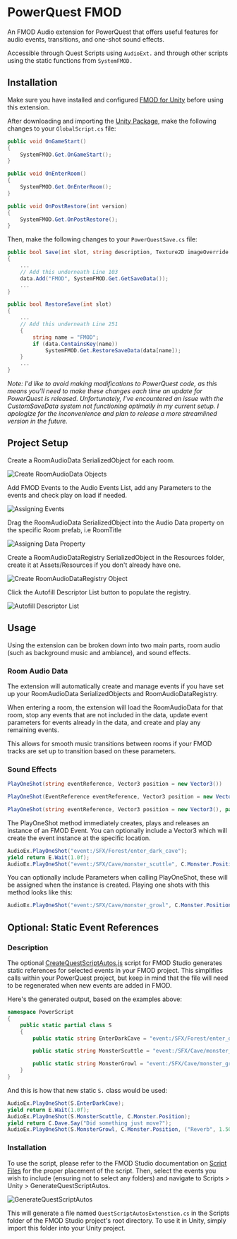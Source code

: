 
# PowerQuest FMOD

An FMOD Audio extension for PowerQuest that offers useful features for audio events, transitions, and one-shot sound effects.

Accessible through Quest Scripts using ```AudioExt.``` and through other scripts using the static functions from ```SystemFMOD.```

## Installation

Make sure you have installed and configured [FMOD for Unity](https://www.fmod.com/unity) before using this extension.

After downloading and importing the [Unity Package](https://github.com/joseph-riches/powerquest-fmod/raw/master/PowerQuestFMOD.unitypackage), make the following changes to your ```GlobalScript.cs``` file:

```cs
public void OnGameStart()
{
    SystemFMOD.Get.OnGameStart();
} 

public void OnEnterRoom()
{
    SystemFMOD.Get.OnEnterRoom();
}

public void OnPostRestore(int version)
{
    SystemFMOD.Get.OnPostRestore();
}
```

Then, make the following changes to your ```PowerQuestSave.cs``` file:

```cs
public bool Save(int slot, string description, Texture2D imageOverride = null)
{
    ...
    // Add this underneath Line 103
    data.Add("FMOD", SystemFMOD.Get.GetSaveData());
    ...
} 
```

```cs
public bool RestoreSave(int slot)
{
    ...
    // Add this underneath Line 251
    {
        string name = "FMOD";
        if (data.ContainsKey(name))
            SystemFMOD.Get.RestoreSaveData(data[name]);
    }
    ...
} 

```
*Note: I'd like to avoid making modifications to PowerQuest code, as this means you'll need to make these changes each time an update for PowerQuest is released. Unfortunately, I've encountered an issue with the CustomSaveData system not functioning optimally in my current setup. I apologize for the inconvenience and plan to release a more streamlined version in the future.*

## Project Setup

Create a RoomAudioData SerializedObject for each room.

![Create RoomAudioData Objects](https://s9.gifyu.com/images/CreateRoomAudioData.gif) 

Add FMOD Events to the Audio Events List, add any Parameters to the events and check play on load if needed.

![Assigning Events](https://s9.gifyu.com/images/SetUpEvents.gif) 

Drag the RoomAudioData SerializedObject into the Audio Data property on the specific Room prefab, i.e RoomTitle

![Assigning Data Property](https://s3.gifyu.com/images/AssignRoomDataProperty.gif) 

Create a RoomAudioDataRegistry SerializedObject in the Resources folder, create it at Assets/Resources if you don't already have one.

![Create RoomAudioDataRegistry Object](https://s9.gifyu.com/images/CreateRegistry.gif) 

Click the Autofill Descriptor List button to populate the registry.

![Autofill Descriptor List](https://s9.gifyu.com/images/AutofillDescriptors.gif) 


## Usage

Using the extension can be broken down into two main parts, room audio (such as background music and ambiance), and sound effects.

### Room Audio Data

The extension will automatically create and manage events if you have set up your RoomAudioData SerializedObjects and RoomAudioDataRegistry.

When entering a room, the extension will load the RoomAudioData for that room, stop any events that are not included in the data, update event parameters for events already in the data, and create and play any remaining events.

This allows for smooth music transitions between rooms if your FMOD tracks are set up to transition based on these parameters.

### Sound Effects

```cs
PlayOneShot(string eventReference, Vector3 position = new Vector3())
```

```cs
PlayOneShot(EventReference eventReference, Vector3 position = new Vector3())
```

```cs
PlayOneShot(string eventReference, Vector3 position = new Vector3(), params (string name, float value)[] parameters)
```

The PlayOneShot method immediately creates, plays and releases an instance of an FMOD Event. You can optionally include a Vector3 which will create the event instance at the specific location.

```cs
AudioEx.PlayOneShot("event:/SFX/Forest/enter_dark_cave");
yield return E.Wait(1.0f);
AudioEx.PlayOneShot("event:/SFX/Cave/monster_scuttle", C.Monster.Position);
```

You can optionally include Parameters when calling PlayOneShot, these will be assigned when the instance is created. Playing one shots with this method looks like this:

```cs
AudioEx.PlayOneShot("event:/SFX/Cave/monster_growl", C.Monster.Position, ("Reverb", 1.50f), ("Pitch", 0.5f));
```

## Optional: Static Event References

### Description

The optional [CreateQuestScriptAutos.js](https://github.com/joseph-riches/powerquest-fmod/raw/master/CreateQuestScriptAutos.js) script for FMOD Studio generates static references for selected events in your FMOD project. This simplifies calls within your PowerQuest project, but keep in mind that the file will need to be regenerated when new events are added in FMOD.

Here's the generated output, based on the examples above:

```cs
namespace PowerScript
{
	public static partial class S
	{
		public static string EnterDarkCave = "event:/SFX/Forest/enter_dark_cave";

		public static string MonsterScuttle = "event:/SFX/Cave/monster_scuttle";

		public static string MonsterGrowl = "event:/SFX/Cave/monster_growl";
	}
}
```

And this is how that new static ```S.``` class would be used:


```cs
AudioEx.PlayOneShot(S.EnterDarkCave);
yield return E.Wait(1.0f);
AudioEx.PlayOneShot(S.MonsterScuttle, C.Monster.Position);
yield return C.Dave.Say("Did something just move?");
AudioEx.PlayOneShot(S.MonsterGrowl, C.Monster.Position, ("Reverb", 1.50f), ("Pitch", 0.5f));
```

### Installation

To use the script, please refer to the FMOD Studio documentation on [Script Files](https://www.fmod.com/docs/2.00/studio/scripting-terminal-reference.html#script-files) for the proper placement of the script. Then, select the events you wish to include (ensuring not to select any folders) and navigate to Scripts > Unity > GenerateQuestScriptAutos.

![GenerateQuestScriptAutos](https://s9.gifyu.com/images/CreateQuestScriptAutos.gif) 

This will generate a file named ```QuestScriptAutosExtenstion.cs``` in the Scripts folder of the FMOD Studio project's root directory. To use it in Unity, simply import this folder into your Unity project.
